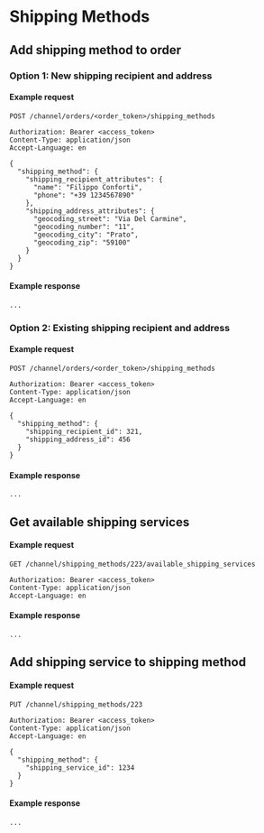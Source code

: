 # Shipping Methods

## Add shipping method to order

### Option 1: New shipping recipient and address

#### Example request

```http
POST /channel/orders/<order_token>/shipping_methods

Authorization: Bearer <access_token>
Content-Type: application/json
Accept-Language: en

{
  "shipping_method": {
    "shipping_recipient_attributes": {
      "name": "Filippo Conforti",
      "phone": "+39 1234567890"
    },
    "shipping_address_attributes": {
      "geocoding_street": "Via Del Carmine",
      "geocoding_number": "11",
      "geocoding_city": "Prato",
      "geocoding_zip": "59100"
    }
  } 
}
```

#### Example response
```http
...
```

### Option 2: Existing shipping recipient and address

#### Example request

```http
POST /channel/orders/<order_token>/shipping_methods

Authorization: Bearer <access_token>
Content-Type: application/json
Accept-Language: en

{
  "shipping_method": {
    "shipping_recipient_id": 321,
    "shipping_address_id": 456
  } 
}
```

#### Example response
```http
...
```

## Get available shipping services

#### Example request

```http
GET /channel/shipping_methods/223/available_shipping_services

Authorization: Bearer <access_token>
Content-Type: application/json
Accept-Language: en
```

#### Example response
```http
...
```

## Add shipping service to shipping method

#### Example request

```http
PUT /channel/shipping_methods/223

Authorization: Bearer <access_token>
Content-Type: application/json
Accept-Language: en

{
  "shipping_method": {
    "shipping_service_id": 1234
  } 
}
```

#### Example response
```http
...
```